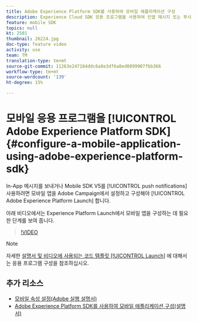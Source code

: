 ```yaml
---
title: Adobe Experience Platform SDK를 사용하여 모바일 애플리케이션 구성
description: Experience Cloud SDK 응용 프로그램을 사용하여 인앱 메시지 또는 푸시 알림을 전송하려면 모바일 앱을 Adobe Experience Platform Launch에 설정하고 Adobe Campaign에서 구성해야 합니다
feature: mobile SDK
topics: null
kt: 2501
thumbnail: 26224.jpg
doc-type: feature video
activity: use
team: TM
translation-type: tm+mt
source-git-commit: 11263e247184ddc6a8e3df6a8ed0899907fbb366
workflow-type: tm+mt
source-wordcount: '139'
ht-degree: 15%

---
```



# 모바일 응용 프로그램을 [!UICONTROL Adobe Experience Platform SDK] {#configure-a-mobile-application-using-adobe-experience-platform-sdk}

In-App 메시지를 보내거나 Mobile SDK V5를 [!UICONTROL push notifications] 사용하려면 모바일 앱을 Adobe Campaign에서 설정하고 구성해야 [!UICONTROL Adobe Experience Platform Launch] 합니다.

아래 비디오에서는 Experience Platform Launch에서 모바일 앱을 구성하는 데 필요한 단계를 보여 줍니다.

>[!VIDEO](https://video.tv.adobe.com/v/26224?quality=12)

>[!NOTE]
>
>자세한 [설명서 및 비디오에 사용되는 코드 템플릿 [!UICONTROL Launch]](https://helpx.adobe.com/campaign/kb/configuring-app-sdk.html#ConfiguringyourapplicationinLaunch) 에 대해서는 응용 프로그램 구성을 참조하십시오.

## 추가 리소스

* [모바일 속성 설정(Adobe 실행 설명서)](https://aep-sdks.gitbook.io/docs/getting-started/create-a-mobile-property)
* [Adobe Experience Platform SDK를 사용하여 모바일 애플리케이션 구성(설명서)](https://helpx.adobe.com/kr/campaign/kb/configuring-app-sdk.html)
